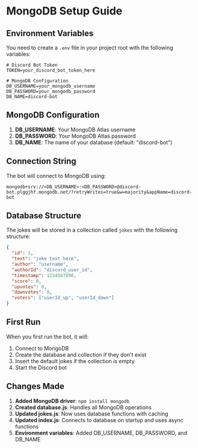# MongoDB Setup Guide

## Environment Variables

You need to create a `.env` file in your project root with the following variables:

```env
# Discord Bot Token
TOKEN=your_discord_bot_token_here

# MongoDB Configuration
DB_USERNAME=your_mongodb_username
DB_PASSWORD=your_mongodb_password
DB_NAME=discord-bot
```

## MongoDB Configuration

1. **DB_USERNAME**: Your MongoDB Atlas username
2. **DB_PASSWORD**: Your MongoDB Atlas password  
3. **DB_NAME**: The name of your database (default: "discord-bot")

## Connection String

The bot will connect to MongoDB using:
```
mongodb+srv://<DB_USERNAME>:<DB_PASSWORD>@discord-bot.plggjhf.mongodb.net/?retryWrites=true&w=majority&appName=discord-bot
```

## Database Structure

The jokes will be stored in a collection called `jokes` with the following structure:

```json
{
  "id": 1,
  "text": "joke text here",
  "author": "username",
  "authorId": "discord_user_id",
  "timestamp": 1234567890,
  "score": 0,
  "upvotes": 0,
  "downvotes": 0,
  "voters": ["userId_up", "userId_down"]
}
```

## First Run

When you first run the bot, it will:
1. Connect to MongoDB
2. Create the database and collection if they don't exist
3. Insert the default jokes if the collection is empty
4. Start the Discord bot

## Changes Made

1. **Added MongoDB driver**: `npm install mongodb`
2. **Created database.js**: Handles all MongoDB operations
3. **Updated jokes.js**: Now uses database functions with caching
4. **Updated index.js**: Connects to database on startup and uses async functions
5. **Environment variables**: Added DB_USERNAME, DB_PASSWORD, and DB_NAME 